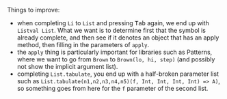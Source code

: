 Things to improve:

- when completing `Li` to `List` and pressing <kbd>Tab</kbd> again,
  we end up with `Listval List`. What we want is to determine first that
  the symbol is already complete, and then see if it denotes an object
  that has an apply method, then filling in the parameters of `apply`.
- the `apply` thing is particularly important for libraries such as
  Patterns, where we want to go from `Brown` to `Brown(lo, hi, step)`
  (and possibly not show the implicit argument list).
- completing `List.tabulate`, you end up with a half-broken parameter
  list such as `List.tabulate(n1,n2,n3,n4,n5)(f, Int, Int, Int, Int) => A)`,
  so something goes from here for the `f` parameter of the second list.
